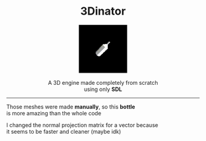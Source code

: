 <div align='center'>
  
  # 3Dinator
  
  <img width='25%' src='https://github.com/alaanvv/Image-Database/blob/main/Misc/bottle.gif?raw=true'>

  A 3D engine made completely from scratch  
  using only **SDL**
</div>

---

Those meshes were made **manually**, so this **bottle**  
is more amazing than the whole code  

I changed the normal projection matrix for a vector because  
it seems to be faster and cleaner (maybe idk)  
